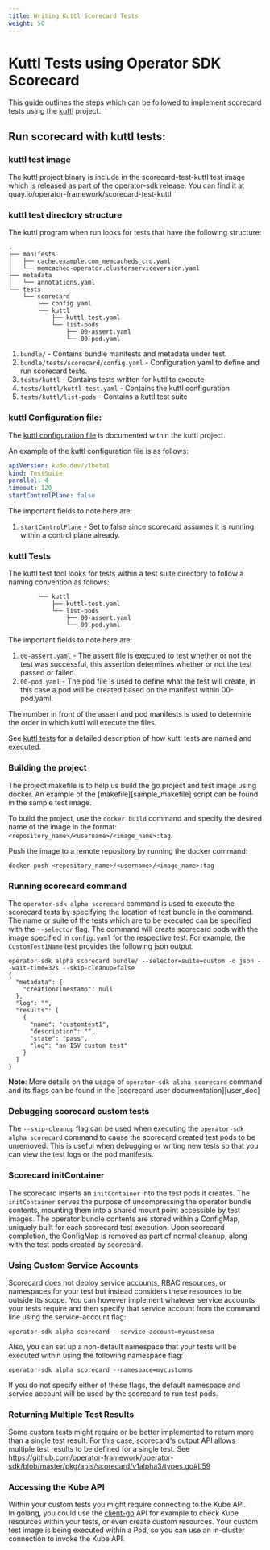 ```yaml
---
title: Writing Kuttl Scorecard Tests
weight: 50
---
```


# Kuttl Tests using Operator SDK Scorecard

This guide outlines the steps which can be followed to implement scorecard
tests using the [kuttl][kuttl] project.

## Run scorecard with kuttl tests:

### kuttl test image

The kuttl project binary is include in the scorecard-test-kuttl test image
which is released as part of the operator-sdk release.  You can find it
at quay.io/operator-framework/scorecard-test-kuttl

### kuttl test directory structure

The kuttl program when run looks for tests that have the following
structure:

```
.
├── manifests
│   ├── cache.example.com_memcacheds_crd.yaml
│   └── memcached-operator.clusterserviceversion.yaml
├── metadata
│   └── annotations.yaml
└── tests
    └── scorecard
        ├── config.yaml
        └── kuttl
            ├── kuttl-test.yaml
            └── list-pods
                ├── 00-assert.yaml
                └── 00-pod.yaml

```

1. `bundle/` - Contains bundle manifests and metadata under test.
2. `bundle/tests/scorecard/config.yaml` - Configuration yaml to define and run scorecard tests.
3. `tests/kuttl` - Contains tests written for kuttl to execute
4. `tests/kuttl/kuttl-test.yaml` - Contains the kuttl configuration 
5. `tests/kuttl/list-pods` - Contains a kuttl test suite

### kuttl Configuration file:

The [kuttl configuration file][kuttl_yaml] is documented within the
kuttl project.

An example of the kuttl configuration file is as follows:

```yaml
apiVersion: kudo.dev/v1beta1
kind: TestSuite
parallel: 4
timeout: 120
startControlPlane: false
```

The important fields to note here are:
1. `startControlPlane` - Set to false since scorecard assumes it is running
within a control plane already.


### kuttl Tests

The kuttl test tool looks for tests within a test suite directory
to follow a naming convention as follows:
```
        └── kuttl
            ├── kuttl-test.yaml
            └── list-pods
                ├── 00-assert.yaml
                └── 00-pod.yaml
```

The important fields to note here are:
1. `00-assert.yaml` - The assert file is executed to test whether or
not the test was successful, this assertion determines whether or not
the test passed or failed.  
2. `00-pod.yaml` - The pod file is used to define what the test will
create, in this case a pod will be created based on the manifest within
00-pod.yaml.

The number in front of the assert and pod manifests is used to determine
the order in which kuttl will execute the files.

See [kuttl tests][kuttl_tests] for a detailed description of how
kuttl tests are named and executed.

### Building the project

The project makefile is to help us build the go project and test image using docker. An example of the [makefile][sample_makefile] script can be found in the sample test image.

To build the project, use the `docker build` command and specify the desired name of the image in the format: `<repository_name>/<username>/<image_name>:tag`.

Push the image to a remote repository by running the docker command:

```
docker push <repository_name>/<username>/<image_name>:tag
```

### Running scorecard command

The `operator-sdk alpha scorecard` command is used to execute the scorecard tests by specifying the location of test bundle in the command. The name or suite of the tests which are to be executed can be specified with the `--selector` flag. The command will create scorecard pods with the image specified in `config.yaml` for the respective test. For example, the `CustomTest1Name` test provides the following json output.

```console
operator-sdk alpha scorecard bundle/ --selector=suite=custom -o json --wait-time=32s --skip-cleanup=false
{
  "metadata": {
    "creationTimestamp": null
  },
  "log": "",
  "results": [
    {
      "name": "customtest1",
      "description": "",
      "state": "pass",
      "log": "an ISV custom test"
    }
  ]
}
```

**Note**: More details on the usage of `operator-sdk alpha scorecard` command and its flags can be found in the [scorecard user documentation][user_doc]

### Debugging scorecard custom tests

The `--skip-cleanup` flag can be used when executing the `operator-sdk alpha scorecard` command to cause the scorecard created test pods to be unremoved. 
This is useful when debugging or writing new tests so that you can view
the test logs or the pod manifests.

### Scorecard initContainer

The scorecard inserts an `initContainer` into the test pods it creates. The
`initContainer` serves the purpose of uncompressing the operator bundle
contents, mounting them into a shared mount point accessible by test
images.  The operator bundle contents are stored within a ConfigMap, uniquely
built for each scorecard test execution.  Upon scorecard completion,
the ConfigMap is removed as part of normal cleanup, along with the test
pods created by scorecard.

### Using Custom Service Accounts

Scorecard does not deploy service accounts, RBAC resources, or
namespaces for your test but instead considers these resources
to be outside its scope.  You can however implement whatever
service accounts your tests require and then specify
that service account from the command line using the service-account flag:
```
operator-sdk alpha scorecard --service-account=mycustomsa
```

Also, you can set up a non-default namespace that your tests
will be executed within using the following namespace flag:
```
operator-sdk alpha scorecard --namespace=mycustomns
```

If you do not specify either of these flags, the default namespace
and service account will be used by the scorecard to run test pods.

### Returning Multiple Test Results

Some custom tests might require or be better implemented to return
more than a single test result.  For this case, scorecard's output
API allows multiple test results to be defined for a single test.  See
https://github.com/operator-framework/operator-sdk/blob/master/pkg/apis/scorecard/v1alpha3/types.go#L59

### Accessing the Kube API

Within your custom tests you might require connecting to the Kube API.  
In golang, you could use the [client-go][client_go] API for example to 
check Kube resources within your tests, or even create custom resources. Your 
custom test image is being executed within a Pod, so you can use an in-cluster 
connection to invoke the Kube API.


[client_go]: https://github.com/kubernetes/client-go
[kuttl]: https://kuttl.dev
[kuttl_yaml]: https://kuttl.dev/docs/cli.html#examples
[kuttl_tests]: https://kuttl.dev/docs/kuttl-test-harness.html#writing-your-first-test
